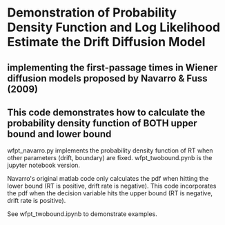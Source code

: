 # Demonstration of Probability Density Function and Log Likelihood Estimate the Drift Diffusion Model
## implementing the first-passage times in Wiener diffusion models proposed by Navarro & Fuss (2009)
## This code demonstrates how to calculate the probability density function of BOTH upper bound and lower bound

wfpt_navarro.py implements the probability density function of RT when other parameters (drift, boundary) are fixed.
wfpt_twobound.pynb is the jupyter notebook version.

Navarro's original matlab code only calculates the pdf when hitting the lower bound (RT is positive, drift rate is negative).
This code incorporates the pdf when the decision variable hits the upper bound (RT is negative, drift rate is positive).

See wfpt_twobound.ipynb to demonstrate examples. 
